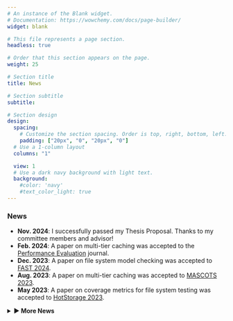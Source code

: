 ```yaml
---
# An instance of the Blank widget.
# Documentation: https://wowchemy.com/docs/page-builder/
widget: blank

# This file represents a page section.
headless: true

# Order that this section appears on the page.
weight: 25

# Section title
title: News

# Section subtitle
subtitle:

# Section design
design:
  spacing:
    # Customize the section spacing. Order is top, right, bottom, left.
    padding: ["20px", "0", "20px", "0"]
  # Use a 1-column layout
  columns: "1"

  view: 1
  # Use a dark navy background with light text.
  background:
    #color: 'navy'
    #text_color_light: true
---
```


### News

- **Nov. 2024**: I successfully passed my Thesis Proposal. Thanks to my committee members and advisor!  
- **Feb. 2024**: A paper on multi-tier caching was accepted to the [Performance Evaluation](https://www.sciencedirect.com/journal/performance-evaluation) journal.  
- **Dec. 2023**: A paper on file system model checking was accepted to [FAST 2024](https://www.usenix.org/conference/fast24).  
- **Aug. 2023**: A paper on multi-tier caching was accepted to [MASCOTS 2023](https://mascots.iitis.pl/).  
- **May 2023**: A paper on coverage metrics for file system testing was accepted to [HotStorage 2023](https://www.hotstorage.org/2023/).  

<details>
<summary><strong>▶ More News</strong></summary>

- **May 2022**: Summer internship at [Samsung Semiconductor](https://samsungmsl.com/).  
- **Mar. 2022**: Presentation at [Dutch Model Checking Day 2022](https://gears.win.tue.nl/events/dmcd22/).  
- **Jan. 2022**: Passed the Research Proficiency Examination.  
- **Jun. 2021**: Paper accepted to [HotStorage 2021](https://www.hotstorage.org/2021/).  
- **Feb. 2020**: Paper accepted to [DAC 2020](https://www.dac.com/About/Conference-Archive/57th-DAC-2020/).  
- **Jan. 2020**: Joined [File Systems and Storage Lab](https://www.fsl.cs.stonybrook.edu/).  

</details>
